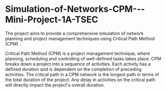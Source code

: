 # Simulation-of-Networks-CPM---Mini-Project-1A-TSEC
The project aims to provide a comprehensive simulation of network planning and project management techniques using Critical Path Method (CPM) .

Critical Path Method (CPM) is a project management technique, where planning, scheduling and controlling of well-defined tasks takes place. CPM breaks down a project into a sequence of activities. Each activity has a defined duration and is dependent on the completion of preceding activities. The critical path in a CPM network is the longest path in terms of the total duration of the project. Any delay in activities on the critical path will directly impact the project's overall duration.

